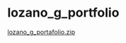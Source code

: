 # lozano_g_portfolio
[lozano_g_portafolio.zip](https://github.com/lozanoginnie/lozano_g_portfolio/files/7707580/lozano_g_portafolio.zip)
